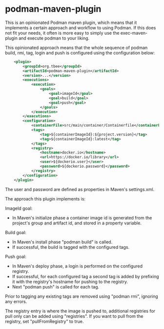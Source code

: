 # podman-maven-plugin

This is an opinionated Podman maven plugin, which means that it implements a certain approach and workflow to using Podman.
If this does not fit your needs, it often is more easy to simply use the exec-maven-plugin and execute podman to your liking.

This opinionated approach means that the whole sequence of podman build, rmi, tag, login and push is configured using the configuration below:


```xml
	<plugin>
		<groupId>org.tbee</groupId>
		<artifactId>podman-maven-plugin</artifactId>
		<version>...</version>				
		<executions>
			<execution>
				<goals>
					<goal>imageId</goal>
					<goal>build</goal>
					<goal>push</goal>
				</goals>
			</execution>
		</executions>
		<configuration>
			<containerFile>src/main/container/Containerfile</containerFile>
			<tags>
				<tag>${containerImageId}:${project.version}</tag>
				<tag>${containerImageId}:latest</tag>
			</tags>
			<registry>
				<hostname>docker.io</hostname>					
				<url>https://docker.io/library</url>					
				<user>${dockerio.user}</user>
				<password>${dockerio.password}</password>
			</registry>
		</configuration>
	</plugin>
```

The user and password are defined as properties in Maven's settings.xml. 

The approach this plugin implements is:

ImageId goal:
* In Maven's initialize phase a container image id is generated from the project's group and artifact id, and stored in a property variable.

Build goal:
* In Maven's install phase "podman build" is called.
* If successful, the build is tagged with the configured tags.

Push goal:
* In Maven's deploy phase, a login is performed on the configured registry.
* If successful, for each configured tag a second tag is added by prefixing it with the registry's hostname for pushing to the registry.
* Next "podman push" is called for each tag.

Prior to tagging any existing tags are removed using "podman rmi", ignoring any errors.

The registry entry is where the image is pushed to, additional registries for pull only can be added using "registries". If you want to pull from the registry, set "pullFromRegistry" to true.